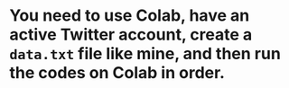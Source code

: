 # You need to use Colab, have an active Twitter account, create a `data.txt` file like mine, and then run the codes on Colab in order.

